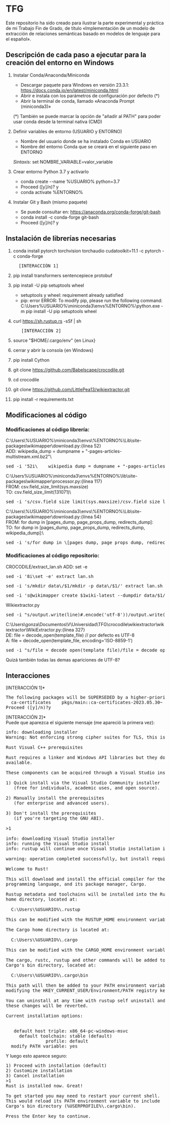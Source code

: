 # TFG
Este repositorio ha sido creado para ilustrar la parte experimental y práctica de mi Trabajo Fin de Grado, de título «Implementación de un modelo de extracción de relaciones semánticas basado en modelos de lenguaje para el español».


## Descripción de cada paso a ejecutar para la creación del entorno en Windows

1) Instalar Conda/Anaconda/Miniconda
	+ Descargar paquete para Windows en versión 23.3.1: https://docs.conda.io/en/latest/miniconda.html
	+ Abrir e instala con los parámetros de configuración por defecto (*)
	+ Abrir la terminal de conda, llamado «Anaconda Prompt (miniconda3)»

	(*) También se puede marcar la opción de "añadir al PATH" para poder usar conda desde la terminal nativa (CMD)
2) Definir variables de entorno (USUARIO y ENTORNO)
   	+ Nombre del usuario donde se ha instalado Conda en USUARIO
   	+ Nombre del entorno Conda que se creará en el siguiente paso en ENTORNO
   	
   	*Sintaxis:* set NOMBRE_VARIABLE=valor_variable
4) Crear entorno Python 3.7 y activarlo
	+ conda create --name %USUARIO% python=3.7
	+ Proceed ([y]/n)? y
	+ conda activate %ENTORNO%
5) Instalar Git y Bash (mismo paquete)
	+ Se puede consultar en: https://anaconda.org/conda-forge/git-bash
	+ conda install -c conda-forge git-bash
	+ Proceed ([y]/n)? y


## Instalación de librerías necesarias

1) conda install pytorch torchvision torchaudio cudatoolkit=11.1 -c pytorch -c conda-forge
   <pre>
	 [INTERACCIÓN 1]  
   </pre>

3) pip install transformers sentencepiece protobuf

4) pip install -U pip setuptools wheel
	+ setuptools y wheel: requirement already satisfied
	+ pip: error
	  ERROR: To modify pip, please run the following command:
	  C:\Users\%USUARIO%\miniconda3\envs\%ENTORNO%\python.exe -m pip install -U pip setuptools wheel

5) curl https://sh.rustup.rs -sSf | sh
   <pre>
	  [INTERACCIÓN 2] 
   </pre>

6) source "$HOME/.cargo/env" {en Linux}
5) cerrar y abrir la consola {en Windows}

6) pip install Cython

7) git clone https://github.com/Babelscape/crocodile.git

8) cd crocodile

9) git clone https://github.com/LittlePea13/wikiextractor.git
   
10) pip install -r requirements.txt


## Modificaciones al código

### Modificaciones al código librería:
C:\Users\\%USUARIO%\miniconda3\envs\\%ENTORNO%\Lib\site-packages\wikimapper\download.py:{línea 52}\
ADD:     wikipedia_dump = dumpname + "-pages-articles-multistream.xml.bz2"\
<pre>
sed -i '52i\    wikipedia_dump = dumpname + "-pages-articles-multistream.xml.bz2"' C:\Users\\%USUARIO%\miniconda3\envs\\%ENTORNO%\Lib\site-packages\wikimapper\download.py
</pre>

C:\Users\%USUARIO%\miniconda3\envs\%ENTORNO%\lib\site-packages\wikimapper\processor.py:{línea 117}\
FROM: csv.field_size_limit(sys.maxsize)\
TO:   csv.field_size_limit(131071)\
<pre>
sed -i 's/csv.field_size_limit(sys.maxsize)/csv.field_size_limit(131071)/' C:\Users\\%USUARIO%\miniconda3\envs\\%ENTORNO%\lib\site-packages\wikimapper\processor.py
</pre>

C:\Users\\%USUARIO%\miniconda3\envs\\%ENTORNO%\Lib\site-packages\wikimapper\download.py:{línea 54}\
FROM:    for dump in [pages_dump, page_props_dump, redirects_dump]:\
  TO:    for dump in [pages_dump, page_props_dump, redirects_dump, wikipedia_dump]:\
<pre>
sed -i 's/for dump in \[pages_dump, page_props_dump, redirects_dump\]:/for dump in \[pages_dump, page_props_dump, redirects_dump, wikipedia_dump\]:/' C:\Users\\%USUARIO%\miniconda3\envs\\%ENTORNO%\Lib\site-packages\wikimapper\download.py
</pre>

### Modificaciones al código repositorio:

CROCODILE/extract_lan.sh
ADD:	set -e
<pre>
sed -i '8i\set -e' extract_lan.sh
</pre>

<pre>
sed -i 's/mkdir data\/$1/mkdir -p data\/$1/' extract_lan.sh
</pre>

<pre>
sed -i 's@wikimapper create $1wiki-latest --dumpdir data/$1/ --target data/$1/index_$1wiki-latest.db@if [ ! -f "data/$1/index_$1wiki-latest.db" ] || [ ! -f "data/$1/index_$1wiki-latest.db-journal" ]; then\n  wikimapper create $1wiki-latest --dumpdir data/$1/ --target data/$1/index_$1wiki-latest.db\nelse\n  echo "INFO - Wikidata database files already exist, skipping creation step."\nfi@g' extract_lan.sh
</pre>

Wikiextractor.py
<pre>
sed -i "s/output.write(line)#.encode('utf-8'))/output.write(line.encode('utf-8'))/g" wikiextractor/wikiextractor/WikiExtractor.py
</pre>

C:\Users\gonza\Documentos\V\Universidad\TFG\crocodile\wikiextractor\wikiextractor\WikiExtractor.py:{línea 327}\
DE: file = decode_open(template_file) // por defecto es UTF-8\
A: file = decode_open(template_file, encoding='ISO-8859-1')
<pre>
sed -i "s/file = decode_open(template_file)/file = decode_open(template_file, encoding='ISO-8859-1')/g" archivo.py
</pre>
Quizá también todas las demas apariciones de UTF-8?


## Interacciones

[INTERACCIÓN 1]*
<pre>
The following packages will be SUPERSEDED by a higher-priority channel:
  ca-certificates    pkgs/main::ca-certificates-2023.05.30~ --> conda-forge::ca-certificates-2023.5.7-h56e8100_0
Proceed ([y]/n)?y
</pre>

[INTERACCIÓN 2]*\
Puede que aparezca el siguiente mensaje (me apareció la primera vez):

<pre>
info: downloading installer
Warning: Not enforcing strong cipher suites for TLS, this is potentially less secure

Rust Visual C++ prerequisites

Rust requires a linker and Windows API libraries but they don't seem to be
available.

These components can be acquired through a Visual Studio installer.

1) Quick install via the Visual Studio Community installer
   (free for individuals, academic uses, and open source).

2) Manually install the prerequisites
   (for enterprise and advanced users).

3) Don't install the prerequisites
   (if you're targeting the GNU ABI).

>1

info: downloading Visual Studio installer
info: running the Visual Studio install
info: rustup will continue once Visual Studio installation is complete

warning: operation completed successfully, but install requires reboot before it can be used (exit code 3010)

Welcome to Rust!

This will download and install the official compiler for the Rust
programming language, and its package manager, Cargo.

Rustup metadata and toolchains will be installed into the Rustup
home directory, located at:

  C:\Users\%USUARIO%\.rustup

This can be modified with the RUSTUP_HOME environment variable.

The Cargo home directory is located at:

  C:\Users\%USUARIO%\.cargo

This can be modified with the CARGO_HOME environment variable.

The cargo, rustc, rustup and other commands will be added to
Cargo's bin directory, located at:

  C:\Users\%USUARIO%\.cargo\bin

This path will then be added to your PATH environment variable by
modifying the HKEY_CURRENT_USER/Environment/PATH registry key.

You can uninstall at any time with rustup self uninstall and
these changes will be reverted.

Current installation options:


   default host triple: x86_64-pc-windows-msvc
     default toolchain: stable (default)
               profile: default
  modify PATH variable: yes
</pre>

Y luego esto aparece seguro:

<pre>
1) Proceed with installation (default)
2) Customize installation
3) Cancel installation
>1
Rust is installed now. Great!

To get started you may need to restart your current shell.
This would reload its PATH environment variable to include
Cargo's bin directory (%USERPROFILE%\.cargo\bin).

Press the Enter key to continue.
</pre>
